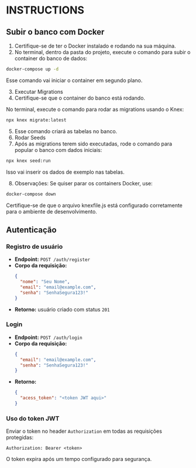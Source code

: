 # INSTRUCTIONS

## Subir o banco com Docker

1. Certifique-se de ter o Docker instalado e rodando na sua máquina.
2. No terminal, dentro da pasta do projeto, execute o comando para subir o container do banco de dados:
```bash 
docker-compose up -d
```
Esse comando vai iniciar o container em segundo plano.

3. Executar Migrations
4. Certifique-se que o container do banco está rodando.

No terminal, execute o comando para rodar as migrations usando o Knex:
```bash
npx knex migrate:latest
```

5. Esse comando criará as tabelas no banco.
6. Rodar Seeds
7. Após as migrations terem sido executadas, rode o comando para popular o banco com dados iniciais:

```bash
npx knex seed:run
```

Isso vai inserir os dados de exemplo nas tabelas.

8. Observações: 
Se quiser parar os containers Docker, use:

```bash
docker-compose down
```

Certifique-se de que o arquivo knexfile.js está configurado corretamente para o ambiente de desenvolvimento.

## Autenticação

### Registro de usuário

- **Endpoint:** `POST /auth/register`
- **Corpo da requisição:**
  ```json
  {
    "nome": "Seu Nome",
    "email": "email@example.com",
    "senha": "SenhaSegura123!"
  }
  ```
- **Retorno:** usuário criado com status `201`

### Login

- **Endpoint:** `POST /auth/login`
- **Corpo da requisição:**
  ```json
  {
    "email": "email@example.com",
    "senha": "SenhaSegura123!"
  }
  ```
- **Retorno:**
  ```json
  {
    "acess_token": "<token JWT aqui>"
  }
  ```

### Uso do token JWT

Enviar o token no header `Authorization` em todas as requisições protegidas:
```
Authorization: Bearer <token>
```
O token expira após um tempo configurado para segurança.
